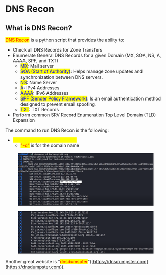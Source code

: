 # DNS Recon

## What is DNS Recon?

<mark style="color:red;">DNS Recon</mark> is a python script that provides the ability to:

* Check all DNS Records for Zone Transfers
* Enumerate General DNS Records for a given Domain (MX, SOA, NS, A, AAAA, SPF, and TXT)
  * <mark style="color:blue;">MX</mark>: Mail server
  * <mark style="color:blue;">SOA (Start of Authority)</mark>: Helps manage zone updates and synchronization between DNS servers.
  * <mark style="color:blue;">NS</mark>: Name Server
  * <mark style="color:blue;">A</mark>: IPv4 Addresses
  * <mark style="color:blue;">AAAA</mark>: IPv6 Addresses
  * <mark style="color:blue;">SPF (Sender Policy Framework)</mark>: Is an email authentication method designed to prevent email spoofing.
  * <mark style="color:blue;">TXT</mark>: TXT Records
* Perform common SRV Record Enumeration Top Level Domain  (TLD) Expansion

The command to run DNS Recon is the following:

* <mark style="color:yellow;">dnsrescon -d hackersploit.org</mark>
  * <mark style="color:red;">"-d"</mark> is for the domain name

<figure><img src="../../../.gitbook/assets/image (43).png" alt=""><figcaption></figcaption></figure>

<figure><img src="../../../.gitbook/assets/image (44).png" alt=""><figcaption></figcaption></figure>

Another great website is "<mark style="color:red;">dnsdumspter</mark>"([https://dnsdumpster.com](https://dnsdumpster.com)).
